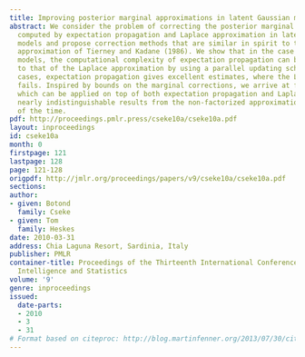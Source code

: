 ```yaml
---
title: Improving posterior marginal approximations in latent Gaussian models
abstract: We consider the problem of correcting the posterior marginal approximations
  computed by expectation propagation and Laplace approximation in latent Gaussian
  models and propose correction methods that are similar in spirit to the Laplace
  approximation of Tierney and Kadane (1986). We show that in the case of sparse Gaussian
  models, the computational complexity of expectation propagation can be made comparable
  to that of the Laplace approximation by using a parallel updating scheme. In some
  cases, expectation propagation gives excellent estimates, where the Laplace approximation
  fails. Inspired by bounds on the marginal corrections, we arrive at factorized approximations,
  which can be applied on top of both expectation propagation and Laplace. These give
  nearly indistinguishable results from the non-factorized approximations in a fraction
  of the time.
pdf: http://proceedings.pmlr.press/cseke10a/cseke10a.pdf
layout: inproceedings
id: cseke10a
month: 0
firstpage: 121
lastpage: 128
page: 121-128
origpdf: http://jmlr.org/proceedings/papers/v9/cseke10a/cseke10a.pdf
sections: 
author:
- given: Botond
  family: Cseke
- given: Tom
  family: Heskes
date: 2010-03-31
address: Chia Laguna Resort, Sardinia, Italy
publisher: PMLR
container-title: Proceedings of the Thirteenth International Conference on Artificial
  Intelligence and Statistics
volume: '9'
genre: inproceedings
issued:
  date-parts:
  - 2010
  - 3
  - 31
# Format based on citeproc: http://blog.martinfenner.org/2013/07/30/citeproc-yaml-for-bibliographies/
---
```

